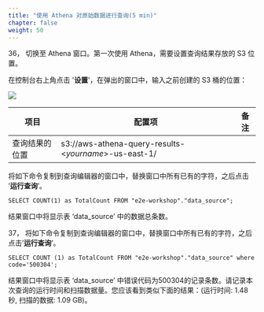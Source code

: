 ```yaml
---
title: "使用 Athena 对原始数据进行查询(5 min)"
chapter: false
weight: 50
---
```


36， 切换至 Athena 窗口。第一次使用 Athena，需要设置查询结果存放的 S3 位置。

在控制台右上角点击 '**设置**'，在弹出的窗口中，输入之前创建的 S3 桶的位置：

![](/images/LakeHouse/3_2_0_athena_set.png)

| 项目           | 配置项                                                | 备注 |
| -------------- | ----------------------------------------------------- | ---- |
| 查询结果的位置 | s3://aws-athena-query-results-<*yourname*>-us-east-1/ |      |

将如下命令复制到查询编辑器的窗口中，替换窗口中所有已有的字符，之后点击 ’**运行查询**’。

~~~
SELECT COUNT(1) as TotalCount FROM "e2e-workshop"."data_source";
~~~

结果窗口中将显示表 ‘data_source’ 中的数据总条数。

37， 将如下命令复制到查询编辑器的窗口中，替换窗口中所有已有的字符，之后点击’**运行查询**’。

~~~
SELECT COUNT (1) as TotalCount FROM "e2e-workshop"."data_source" where code='500304';
~~~

结果窗口中将显示表 ‘data_source’ 中错误代码为500304的记录条数。请记录本次查询的运行时间和扫描数据量。您应该看到类似下面的结果：(运行时间: 1.48 秒, 扫描的数据: 1.09 GB)。
